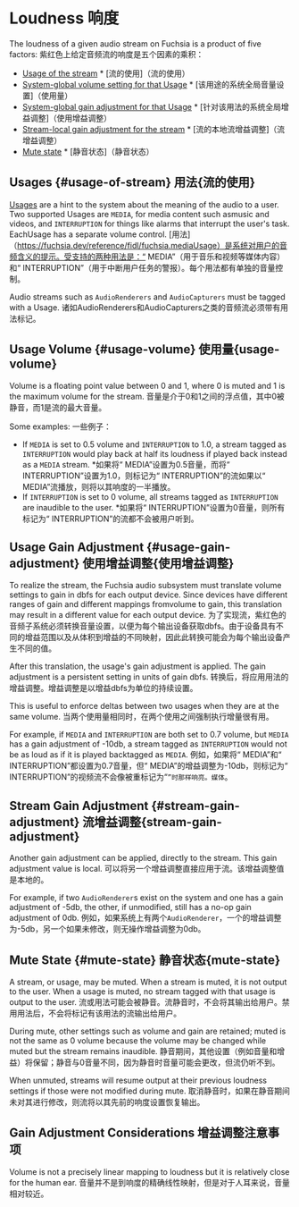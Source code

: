  
# Loudness  响度 

The loudness of a given audio stream on Fuchsia is a product of five factors:  紫红色上给定音频流的响度是五个因素的乘积：

 
* [Usage of the stream](#usage-of-stream)  * [流的使用]（流的使用）
* [System-global volume setting for that Usage](#usage-volume)  * [该用途的系统全局音量设置]（使用量）
* [System-global gain adjustment for that Usage](#usage-gain-adjustment)  * [针对该用法的系统全局增益调整]（使用增益调整）
* [Stream-local gain adjustment for the stream](#stream-gain-adjustment)  * [流的本地流增益调整]（流增益调整）
* [Mute state](#mute-state)  * [静音状态]（静音状态）

 
## Usages {#usage-of-stream}  用法{流的使用} 

[Usages](https://fuchsia.dev/reference/fidl/fuchsia.media#Usage) are a hint to the system about the meaning of the audio to a user. Two supported Usages are `MEDIA`, for media content such asmusic and videos, and `INTERRUPTION` for things like alarms that interrupt the user's task. EachUsage has a separate volume control. [用法]（https://fuchsia.dev/reference/fidl/fuchsia.mediaUsage）是系统对用户的音频含义的提示。受支持的两种用法是：“ MEDIA”（用于音乐和视频等媒体内容）和“ INTERRUPTION”（用于中断用户任务的警报）。每个用法都有单独的音量控制。

Audio streams such as `AudioRenderers` and `AudioCapturers` must be tagged with a Usage.  诸如AudioRenderers和AudioCapturers之类的音频流必须带有用法标记。

 
## Usage Volume {#usage-volume}  使用量{usage-volume} 

Volume is a floating point value between 0 and 1, where 0 is muted and 1 is the maximum volume for the stream. 音量是介于0和1之间的浮点值，其中0被静音，而1是流的最大音量。

Some examples:  一些例子：

 
* If `MEDIA` is set to 0.5 volume and `INTERRUPTION` to 1.0, a stream tagged as `INTERRUPTION` would play back at half its loudness if played back instead as a `MEDIA` stream. *如果将“ MEDIA”设置为0.5音量，而将“ INTERRUPTION”设置为1.0，则标记为“ INTERRUPTION”的流如果以“ MEDIA”流播放，则将以其响度的一半播放。
* If `INTERRUPTION` is set to 0 volume, all streams tagged as `INTERRUPTION` are inaudible to the user. *如果将“ INTERRUPTION”设置为0音量，则所有标记为“ INTERRUPTION”的流都不会被用户听到。

 
## Usage Gain Adjustment {#usage-gain-adjustment}  使用增益调整{使用增益调整} 

To realize the stream, the Fuchsia audio subsystem must translate volume settings to gain in dbfs for each output device. Since devices have different ranges of gain and different mappings fromvolume to gain, this translation may result in a different value for each output device. 为了实现流，紫红色的音频子系统必须转换音量设置，以便为每个输出设备获取dbfs。由于设备具有不同的增益范围以及从体积到增益的不同映射，因此此转换可能会为每个输出设备产生不同的值。

After this translation, the usage's gain adjustment is applied. The gain adjustment is a persistent setting in units of gain dbfs. 转换后，将应用用法的增益调整。增益调整是以增益dbfs为单位的持续设置。

This is useful to enforce deltas between two usages when they are at the same volume.  当两个使用量相同时，在两个使用之间强制执行增量很有用。

For example, if `MEDIA` and `INTERRUPTION` are both set to 0.7 volume, but `MEDIA` has a gain adjustment of -10db, a stream tagged as `INTERRUPTION` would not be as loud as if it is played backtagged as `MEDIA`. 例如，如果将“ MEDIA”和“ INTERRUPTION”都设置为0.7音量，但“ MEDIA”的增益调整为-10db，则标记为“ INTERRUPTION”的视频流不会像被重标记为“`”时那样响亮。媒体`。

 
## Stream Gain Adjustment {#stream-gain-adjustment}  流增益调整{stream-gain-adjustment} 

Another gain adjustment can be applied, directly to the stream. This gain adjustment value is local.  可以将另一个增益调整直接应用于流。该增益调整值是本地的。

For example, if two `AudioRenderer`s exist on the system and one has a gain adjustment of -5db, the other, if unmodified, still has a no-op gain adjustment of 0db. 例如，如果系统上有两个`AudioRenderer`，一个的增益调整为-5db，另一个如果未修改，则无操作增益调整为0db。

 
## Mute State {#mute-state}  静音状态{mute-state} 

A stream, or usage, may be muted. When a stream is muted, it is not output to the user. When a usage is muted, no stream tagged with that usage is output to the user. 流或用法可能会被静音。流静音时，不会将其输出给用户。禁用用法后，不会将标记有该用法的流输出给用户。

During mute, other settings such as volume and gain are retained; muted is not the same as 0 volume because the volume may be changed while muted but the stream remains inaudible. 静音期间，其他设置（例如音量和增益）将保留；静音与0音量不同，因为静音时音量可能会更改，但流仍听不到。

When unmuted, streams will resume output at their previous loudness settings if those were not modified during mute. 取消静音时，如果在静音期间未对其进行修改，则流将以其先前的响度设置恢复输出。

 
## Gain Adjustment Considerations  增益调整注意事项 

Volume is not a precisely linear mapping to loudness but it is relatively close for the human ear.  音量并不是到响度的精确线性映射，但是对于人耳来说，音量相对较近。

